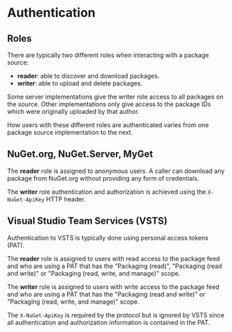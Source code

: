 # Authentication

## Roles

There are typically two different roles when interacting with a package source:

- **reader**: able to discover and download packages.
- **writer**: able to upload and delete packages.

Some server implementations give the writer role access to all packages on the source. Other implementations only give
access to the package IDs which were originally uploaded by that author.

<aside>
How users with these different roles are authenticated varies from one package source implementation to the next.
</aside>

## NuGet.org, NuGet.Server, MyGet

The **reader** role is assigned to anonymous users. A caller can download any package from NuGet.org without providing
any form of credentials.

The **writer** role authentication and authorization is achieved using the `X-NuGet-ApiKey` HTTP header.

## Visual Studio Team Services (VSTS)

Authentication to VSTS is typically done using personal access tokens (PAT).

The **reader** role is assigned to users with read access to the package feed and who are using a PAT that has the
"Packaging (read)", "Packaging (read and write)" or "Packaging (read, write, and manage)" scope.

The **writer** role is assigned to users with write access to the package feed and who are using a PAT that has the
"Packaging (read and write)" or "Packaging (read, write, and manage)" scope.

The `X-NuGet-ApiKey` is required by the protocol but is ignored by VSTS since all authentication and authorization
information is contained in the PAT.
